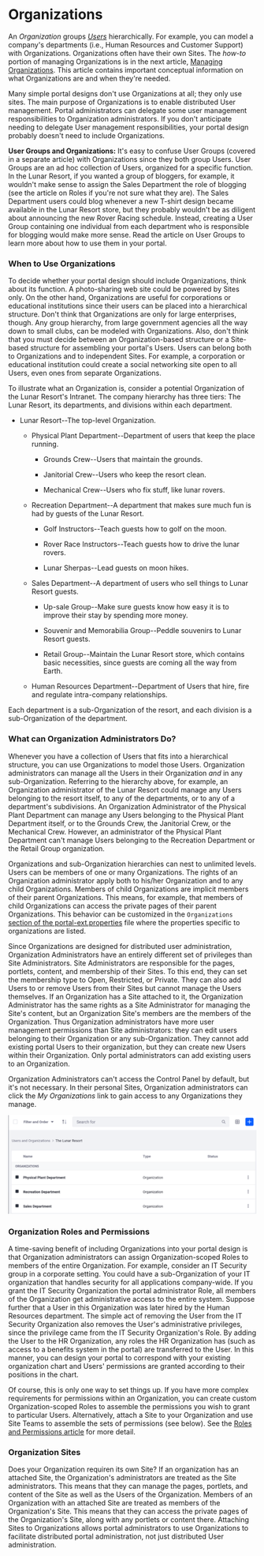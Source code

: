 # Organizations

An *Organization* groups [*Users*](/docs/7-2/user/-/knowledge_base/u/adding-editing-and-deleting-users) hierarchically. For example, you can model a company's departments (i.e., Human Resources and Customer Support) with Organizations. Organizations often have their own Sites. The *how-to* portion of managing Organizations is in the next article, [Managing Organizations](/docs/7-2/user/-/knowledge_base/u/managing-organizations). This article contains important conceptual information on what Organizations are and when they're needed.

Many simple portal designs don't use Organizations at all; they only use sites. The main purpose of Organizations is to enable distributed User management. Portal administrators can delegate some user management responsibilities to Organization administrators. If you don't anticipate needing to delegate User management responsibilities, your portal design probably doesn't need to include Organizations. 

**User Groups and Organizations:** It's easy to confuse User Groups (covered in a separate article) with Organizations since they both group Users. User Groups are an ad hoc collection of Users, organized for a specific function. In the Lunar Resort, if you wanted a group of bloggers, for example, it wouldn't make sense to assign the Sales Department the role of blogging (see the article on Roles if you're not sure what they are). The Sales Department users could blog whenever a new T-shirt design became available in the Lunar Resort store, but they probably wouldn't be as diligent about announcing the new Rover Racing schedule. Instead, creating a User Group containing one individual from each department who is responsible for blogging would make more sense. Read the article on User Groups to learn more about how to use them in your portal.

### When to Use Organizations

To decide whether your portal design should include Organizations, think about its function. A photo-sharing web site could be powered by Sites only. On the other hand, Organizations are useful for corporations or educational institutions since their users can be placed into a hierarchical structure. Don't think that Organizations are only for large enterprises, though. Any group hierarchy, from large government agencies all the way down to small clubs, can be modeled with Organizations. Also, don't think that you must decide between an Organization-based structure or a Site-based structure for assembling your portal's Users. Users can belong both to Organizations and to independent Sites. For example, a corporation or educational institution could create a social networking site open to all Users, even ones from separate Organizations. 

To illustrate what an Organization is, consider a potential Organization of the Lunar Resort's Intranet. The company hierarchy has three tiers: The Lunar Resort, its departments, and divisions within each department.

- Lunar Resort--The top-level Organization.

	- Physical Plant Department--Department of users that keep the place running.

		- Grounds Crew--Users that maintain the grounds.

		- Janitorial Crew--Users who keep the resort clean.

		- Mechanical Crew--Users who fix stuff, like lunar rovers.

	- Recreation Department--A department that makes sure much fun is had by guests of the Lunar Resort.

        - Golf Instructors--Teach guests how to golf on the moon.

        - Rover Race Instructors--Teach guests how to drive the lunar rovers.

        - Lunar Sherpas--Lead guests on moon hikes.

    - Sales Department--A department of users who sell things to Lunar Resort guests.

        - Up-sale Group--Make sure guests know how easy it is to improve their stay by spending more money.

        - Souvenir and Memorabilia Group--Peddle souvenirs to Lunar Resort guests.

        - Retail Group--Maintain the Lunar Resort store, which contains basic necessities, since guests are coming all the way from Earth.

    - Human Resources Department--Department of Users that hire, fire and regulate intra-company relationships.

Each department is a sub-Organization of the resort, and each division is a sub-Organization of the department.

### What can Organization Administrators Do?

Whenever you have a collection of Users that fits into a hierarchical structure, you can use Organizations to model those Users. Organization administrators can manage all the Users in their Organization *and* in any sub-Organization. Referring to the hierarchy above, for example, an Organization administrator of the Lunar Resort could manage any Users belonging to the resort itself, to any of the departments, or to any of a department's subdivisions. An Organization Administrator of the Physical Plant Department can manage any Users belonging to the Physical Plant Department itself, or to the Grounds Crew, the Janitorial Crew, or the Mechanical Crew. However, an administrator of the Physical Plant Department can't manage Users belonging to the Recreation Department or the Retail Group organization.

Organizations and sub-Organization hierarchies can nest to unlimited levels. Users can be members of one or many Organizations. The rights of an Organization administrator apply both to his/her Organization and to any child Organizations. Members of child Organizations are implicit members of their parent Organizations. This means, for example, that members of child Organizations can access the private pages of their parent Organizations. This behavior can be customized in the `Organizations` [section of the portal-ext.properties](https://docs.liferay.com/portal/7.2-latest/propertiesdoc/portal.properties.html#Organizations) file where the properties specific to organizations are listed. 

Since Organizations are designed for distributed user administration, Organization Administrators have an entirely different set of privileges than Site Administrators. Site Administrators are responsible for the pages, portlets, content, and membership of their Sites. To this end, they can set the membership type to Open, Restricted, or Private. They can also add Users to or remove Users from their Sites but cannot manage the Users themselves. If an Organization has a Site attached to it, the Organization Administrator has the same rights as a Site Administrator for managing the Site's content, but an Organization Site's members are the members of the Organization. Thus Organization administrators have more user management permissions than Site administrators: they can edit users belonging to their Organization or any sub-Organization. They cannot add existing portal Users to their organization, but they can create new Users within their Organization. Only portal administrators can add existing users to an Organization.

Organization Administrators can't access the Control Panel by default, but it's not necessary. In their personal Sites, Organization administrators can click the *My Organizations* link to gain access to any Organizations they manage.

![Figure 1: The My Organizations application lets Organization Administrators manage their organizations in their personal site.](./images/orgs-my-organizations.png)

### Organization Roles and Permissions

A time-saving benefit of including Organizations into your portal design is that Organization administrators can assign Organization-scoped Roles to members of the entire Organization. For example, consider an IT Security group in a corporate setting. You could have a sub-Organization of your IT organization that handles security for all applications company-wide. If you grant the IT Security Organization the portal administrator Role, all members of the Organization get administrative access to the entire system. Suppose further that a User in this Organization was later hired by the Human Resources department. The simple act of removing the User from the IT Security Organization also removes the User's administrative privileges, since the privilege came from the IT Security Organization's Role. By adding the User to the HR Organization, any roles the HR Organization has (such as access to a benefits system in the portal) are transferred to the User. In this manner, you can design your portal to correspond with your existing organization chart and Users' permissions are granted according to their positions in the chart.

Of course, this is only one way to set things up. If you have more complex requirements for permissions within an Organization, you can create custom Organization-scoped Roles to assemble the permissions you wish to grant to particular Users. Alternatively, attach a Site to your Organization and use Site Teams to assemble the sets of permissions (see below). See the [Roles and Permissions article](/docs/7-2/user/-/knowledge_base/u/roles-and-permissions) for more detail.

### Organization Sites

Does your Organization requiren its own Site? If an organization has an attached Site, the Organization's administrators are treated as the Site administrators. This means that they can manage the pages, portlets, and content of the Site as well as the Users of the Organization. Members of an Organization with an attached Site are treated as members of the Organization's Site. This means that they can access the private pages of the Organization's Site, along with any portlets or content there. Attaching Sites to Organizations allows portal administrators to use Organizations to facilitate distributed portal administration, not just distributed User administration. 

